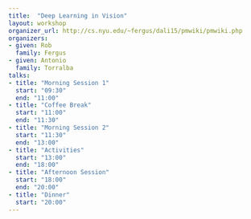 ```yaml
---
title:  "Deep Learning in Vision"
layout: workshop
organizer_url: http://cs.nyu.edu/~fergus/dali15/pmwiki/pmwiki.php
organizers:
- given: Rob
  family: Fergus
- given: Antonio
  family: Torralba
talks:
- title: "Morning Session 1"
  start: "09:30"
  end: "11:00"
- title: "Coffee Break"
  start: "11:00"
  end: "11:30"
- title: "Morning Session 2"
  start: "11:30"
  end: "13:00"
- title: "Activities"
  start: "13:00"
  end: "18:00"
- title: "Afternoon Session"
  start: "18:00"
  end: "20:00"
- title: "Dinner"
  start: "20:00"
---
```

